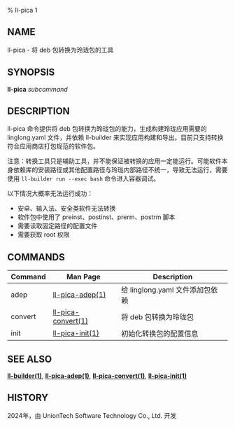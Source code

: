% ll-pica 1

## NAME

ll\-pica - 将 deb 包转换为玲珑包的工具

## SYNOPSIS

**ll-pica** *subcommand*

## DESCRIPTION

ll-pica 命令提供将 deb 包转换为玲珑包的能力，生成构建玲珑应用需要的 linglong.yaml 文件，并依赖 ll-builder 来实现应用构建和导出。目前只支持转换符合应用商店打包规范的软件包。

注意：转换工具只是辅助工具，并不能保证被转换的应用一定能运行。可能软件本身依赖库的安装路径或其他配置路径与玲珑内部路径不统一，导致无法运行，需要使用 `ll-builder run --exec bash` 命令进入容器调试。

以下情况大概率无法运行成功：

- 安卓、输入法、安全类软件无法转换
- 软件包中使用了 preinst、postinst、prerm、postrm 脚本
- 需要读取固定路径的配置文件
- 需要获取 root 权限

## COMMANDS

| Command  | Man Page                                             | Description                                                                   |
| -------  | ---------------------------------------------------- | ----------------------------------------------------------------------------- |
| adep     | [ll-pica-adep(1)](ll-pica-adep.md)                 | 给 linglong.yaml 文件添加包依赖                                       |
| convert  | [ll-pica-convert(1)](ll-pica-convert.md)           | 将 deb 包转换为玲珑包                                                 |
| init     | [ll-pica-init(1)](ll-pica-init.md)                 | 初始化转换包的配置信息                                                 |

## SEE ALSO

**[ll-builder(1)](../ll-builder/ll-builder.md)**, **[ll-pica-adep(1)](ll-pica-adep.md)**, **[ll-pica-convert(1)](ll-pica-convert.md)**, **[ll-pica-init(1)](ll-pica-init.md)**

## HISTORY

2024年，由 UnionTech Software Technology Co., Ltd. 开发
